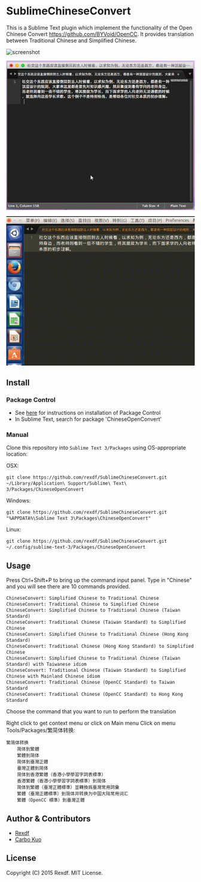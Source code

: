# SublimeChineseConvert

This is a Sublime Text plugin which implement the functionality of the Open Chinese Convert <https://github.com/BYVoid/OpenCC>. It provides translation between Traditional Chinese and Simplified Chinese.

![screenshot](https://raw.githubusercontent.com/rexdf/SublimeChineseConvert/readme/screenshot/SublimeChineseConvert.gif)

![screenshot](https://raw.githubusercontent.com/rexdf/SublimeChineseConvert/readme/screenshot/SublimeChineseConvert_OSX.gif)

![screenshot](https://raw.githubusercontent.com/rexdf/SublimeChineseConvert/readme/screenshot/SublimeChineseConvert_Linux.gif)

Install
-------
### Package Control
- See [here](http://wbond.net/sublime_packages/package_control) for instructions on installation of Package Control
- In Sublime Text, search for package 'ChineseOpenConvert'

### Manual
Clone this repository into `Sublime Text 3/Packages` using OS-appropriate location:

OSX:

    git clone https://github.com/rexdf/SublimeChineseConvert.git ~/Library/Application\ Support/Sublime\ Text\ 3/Packages/ChineseOpenConvert

Windows:

    git clone https://github.com/rexdf/SublimeChineseConvert.git "%APPDATA%\Sublime Text 3\Packages\ChineseOpenConvert"

Linux:

    git clone https://github.com/rexdf/SublimeChineseConvert.git ~/.config/sublime-text-3/Packages/ChineseOpenConvert

Usage
-------

Press Ctrl+Shift+P to bring up the command input panel. Type in "Chinese" and you will see there are 10 commands provided.

    ChineseConvert: Simplified Chinese to Traditional Chinese
    ChineseConvert: Traditional Chinese to Simplified Chinese
    ChineseConvert: Simplified Chinese to Traditional Chinese (Taiwan Standard)
    ChineseConvert: Traditional Chinese (Taiwan Standard) to Simplified Chinese
    ChineseConvert: Simplified Chinese to Traditional Chinese (Hong Kong Standard)
    ChineseConvert: Traditional Chinese (Hong Kong Standard) to Simplified Chinese
    ChineseConvert: Simplified Chinese to Traditional Chinese (Taiwan Standard) with Taiwanese idiom
    ChineseConvert: Traditional Chinese (Taiwan Standard) to Simplified Chinese with Mainland Chinese idiom
    ChineseConvert: Traditional Chinese (OpenCC Standard) to Taiwan Standard
    ChineseConvert: Traditional Chinese (OpenCC Standard) to Hong Kong Standard

Choose the command that you want to run to perform the translation

Right click to get context menu or click on Main menu Click on menu Tools/Packages/繁简体转换:

    繁简体转换
        简体到繁體
        繁體到简体
        简体到臺灣正體
        臺灣正體到简体
        简体到香港繁體（香港小學學習字詞表標準）
        香港繁體（香港小學學習字詞表標準）到简体
        简体到繁體（臺灣正體標準）並轉換爲臺灣常用詞彙
        繁體（臺灣正體標準）到简体并转换为中国大陆常用词汇
        繁體（OpenCC 標準）到臺灣正體

Author & Contributors
---------------------
- [Rexdf](https://github.com/rexdf/SublimeChineseConvert)
- [Carbo Kuo](https://github.com/BYVoid/OpenCC)

## License

Copyright (C) 2015 Rexdf. MIT License.
